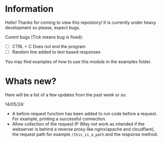 # Information

Hello! Thanks for coming to view this repoistory! It is currently under heavy development so please, expect bugs.

Curent bugs (Tick means bug is fixed):
- [ ] CTRL + C Does not end the program
- [ ] Random line added to text based responses

You may find examples of how to use this module in the examples folder.

# Whats new?

Here will be a list of a few updates from the past week or so.

14/05/24:

- A before request function has been added to run code before a request. For example, printing a successful connection.
- Allow collection of the request IP (May not work as intended if the webserver is behind a reverse proxy like nginx/apache and cloudflare), the request path for example `/this_is_a_path` and the response method.
